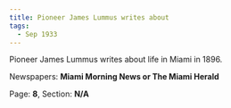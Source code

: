 ```yaml
---  
title: Pioneer James Lummus writes about  
tags:  
  - Sep 1933  
---  
```

  
Pioneer James Lummus writes about life in Miami in 1896.  
  
Newspapers: **Miami Morning News or The Miami Herald**  
  
Page: **8**, Section: **N/A** 

